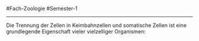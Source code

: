 #Fach-Zoologie #Semester-1

---

Die Trennung der Zellen in Keimbahnzellen und somatische Zellen ist eine grundlegende Eigenschaft vieler vielzelliger Organismen: